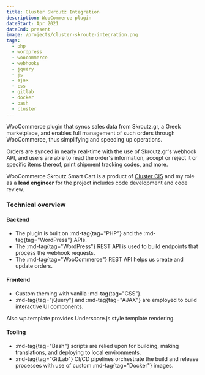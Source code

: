```yaml
---
title: Cluster Skroutz Integration
description: WooCommerce plugin
dateStart: Apr 2021
dateEnd: present
image: /projects/cluster-skroutz-integration.png
tags:
  - php
  - wordpress
  - woocommerce
  - webhooks
  - jquery
  - js
  - ajax
  - css
  - gitlab
  - docker
  - bash
  - cluster
---
```


WooCommerce plugin that syncs sales data from Skroutz.gr, a Greek marketplace,
and enables full management of such orders through WooCommerce, thus simplifying
and speeding up operations.

<!--more-->

Orders are synced in nearly real-time with the use of Skroutz.gr's webhook API,
and users are able to read the order's information, accept or reject it or
specific items thereof, print shipment tracking codes, and more.

WooCommerce Skroutz Smart Cart is a product of [Cluster CIS](https://cluster.gr)
and my role as a **lead engineer** for the project includes code development and
code review.

### Technical overview

#### Backend

* The plugin is built on :md-tag{tag="PHP"} and the :md-tag{tag="WordPress"}
APIs.
* The :md-tag{tag="WordPress"} REST API is used to build endpoints that process
the webhook requests.
* The :md-tag{tag="WooCommerce"} REST API helps us create and update orders.

#### Frontend

* Custom theming with vanilla :md-tag{tag="CSS"}.
* :md-tag{tag="jQuery"} and :md-tag{tag="AJAX"} are employed to build
interactive UI components.

Also wp.template provides Underscore.js style template rendering.

#### Tooling

* :md-tag{tag="Bash"} scripts are relied upon for building, making translations,
and deploying to local environments.
* :md-tag{tag="GitLab"} CI/CD pipelines orchestrate the build and release
processes with use of custom :md-tag{tag="Docker"} images.
